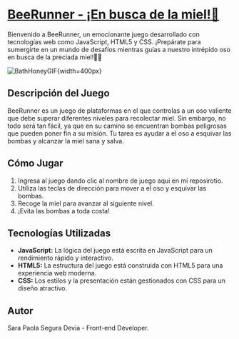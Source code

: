 # [BeeRunner - ¡En busca de la miel!🍯](https://sarasegura.github.io/taller-practico-javascript-videogames/)

Bienvenido a BeeRunner, un emocionante juego desarrollado con tecnologías web como JavaScript, HTML5 y CSS. ¡Prepárate para sumergirte en un mundo de desafíos mientras guías a nuestro intrépido oso en busca de la preciada miel!🐻🍯

![BathHoneyGIF](https://github.com/sarasegura/taller-practico-javascript-videogames/assets/137323950/83c91c26-0366-4251-a02a-706ab0cde986){width=400px}



## Descripción del Juego

BeeRunner es un juego de plataformas en el que controlas a un oso valiente que debe superar diferentes niveles para recolectar miel. Sin embargo, no todo será tan fácil, ya que en su camino se encuentran bombas peligrosas que pueden poner fin a su misión. Tu tarea es ayudar a el oso a esquivar las bombas y alcanzar la miel sana y salva.


## Cómo Jugar

1. Ingresa al juego dando clic al nombre de juego aqui en mi reposirotio.
2. Utiliza las teclas de dirección para mover a el oso y esquivar las bombas.
3. Recoge la miel para avanzar al siguiente nivel.
4. ¡Evita las bombas a toda costa!


## Tecnologías Utilizadas

- **JavaScript:** La lógica del juego está escrita en JavaScript para un rendimiento rápido y interactivo.
- **HTML5:** La estructura del juego está construida con HTML5 para una experiencia web moderna.
- **CSS:** Los estilos y la presentación están gestionados con CSS para un diseño atractivo.

## Autor
Sara Paola Segura Devia - Front-end Developer.


